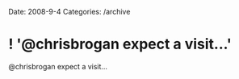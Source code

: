 Date: 2008-9-4
Categories: /archive

# ! '@chrisbrogan expect a visit...'

@chrisbrogan expect a visit...
